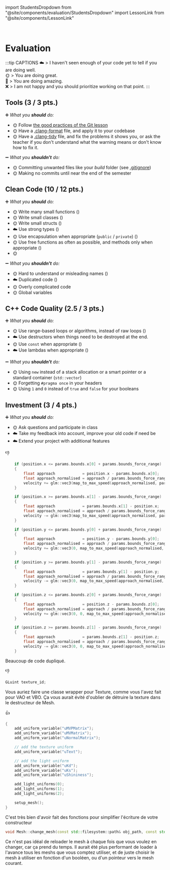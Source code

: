 import StudentsDropdown from "@site/components/evaluation/StudentsDropdown"
import LessonLink from "@site/components/LessonLink"

<StudentsDropdown/>

<br/>

# Evaluation

:::tip CAPTIONS
☁️ > I haven't seen enough of your code yet to tell if you are doing well.<br/>
🌞 > You are doing great.<br/>
🌈 > You are doing amazing.<br/>
❌ > I am not happy and you should prioritize working on that point.
:::

## Tools (3 / 3 pts.)

➕ *What you **should** do:*

- 🌞 Follow [the good practices of the Git lesson](/lessons/git#good-practices)
- 🌞 Have a [.clang-format](/lessons/formatting-tool/) file, and apply it to your codebase
- 🌞 Have a [.clang-tidy](/lessons/static-analysers/) file, and fix the problems it shows you, or ask the teacher if you don't understand what the warning means or don't know how to fix it.

➖ *What you **shouldn't** do:*

- 🌞 Committing unwanted files like your *build* folder (see [.gitignore](/lessons/git#gitignore))
- 🌞 Making no commits until near the end of the semester

## Clean Code (10 / 12 pts.)

➕ *What you **should** do:*

- 🌞 Write many small functions (<LessonLink slug="write-small-functions"/>)
- 🌞 Write small classes (<LessonLink slug="design-cohesive-classes"/>)
- 🌞 Write small structs (<LessonLink slug="use-structs-to-group-data"/>)
- ☁️ Use strong types (<LessonLink slug="strong-types"/>)
- 🌞 Use encapsulation when appropriate (`public` / `private`) (<LessonLink slug="design-cohesive-classes"/>)
- 🌞 Use free functions as often as possible, and methods only when appropriate (<LessonLink slug="prefer-free-functions"/>)
- 🌞 <LessonLink slug="minimize-dependencies"/>

➖ *What you **shouldn't** do:*

- 🌞 Hard to understand or misleading names (<LessonLink slug="naming"/>)
- ☁️ Duplicated code (<LessonLink slug="dry-dont-repeat-yourself"/>)
- 🌞 Overly complicated code
- 🌞 Global variables

## C++ Code Quality (2.5 / 3 pts.)

➕ *What you **should** do:*

- 🌞 Use range-based loops or algorithms, instead of raw loops (<LessonLink slug="stl-algorithms"/>)
- ☁️ Use destructors when things need to be destroyed at the end.
- 🌞 Use `const` when appropriate (<LessonLink slug="const"/>)
- ☁️ Use lambdas when appropriate (<LessonLink slug="lambda"/>)

➖ *What you **shouldn't** do:*

- 🌞 Using `new` instead of a stack allocation or a smart pointer or a standard container (`std::vector`)
- 🌞 Forgetting `#pragma once` in your headers
- 🌞 Using `1` and `0` instead of `true` and `false` for your booleans

## Investment (3 / 4 pts.)

➕ *What you **should** do:*

- 🌞 Ask questions and participate in class
- ☁️ Take my feedback into account, improve your old code if need be
- ☁️ Extend your project with additional features

:thumbsdown:
```cpp
    if (position.x <= params.bounds.x[0] + params.bounds_force_range)
    {
        float approach            = position.x - params.bounds.x[0];
        float approach_normalised = approach / params.bounds_force_range;
        velocity += glm::vec3(map_to_max_speed(approach_normalised, params.max_speed), 0, 0);
    }

    if (position.x >= params.bounds.x[1] - params.bounds_force_range)
    {
        float approach            = params.bounds.x[1] - position.x;
        float approach_normalised = approach / params.bounds_force_range;
        velocity -= glm::vec3(map_to_max_speed(approach_normalised, params.max_speed), 0, 0);
    }

    if (position.y <= params.bounds.y[0] + params.bounds_force_range)
    {
        float approach            = position.y - params.bounds.y[0];
        float approach_normalised = approach / params.bounds_force_range;
        velocity += glm::vec3(0, map_to_max_speed(approach_normalised, params.max_speed), 0);
    }

    if (position.y >= params.bounds.y[1] - params.bounds_force_range)
    {
        float approach            = params.bounds.y[1] - position.y;
        float approach_normalised = approach / params.bounds_force_range;
        velocity -= glm::vec3(0, map_to_max_speed(approach_normalised, params.max_speed), 0);
    }

    if (position.z <= params.bounds.z[0] + params.bounds_force_range)
    {
        float approach            = position.z - params.bounds.z[0];
        float approach_normalised = approach / params.bounds_force_range;
        velocity += glm::vec3(0, 0, map_to_max_speed(approach_normalised, params.max_speed));
    }

    if (position.z >= params.bounds.z[1] - params.bounds_force_range)
    {
        float approach            = params.bounds.z[1] - position.z;
        float approach_normalised = approach / params.bounds_force_range;
        velocity -= glm::vec3(0, 0, map_to_max_speed(approach_normalised, params.max_speed));
    }
```
Beaucoup de code dupliqué.

:thumbsdown:
```cpp
GLuint texture_id;
```
Vous auriez faire une classe wrapper pour Texture, comme vous l'avez fait pour VAO et VBO. Ça vous aurait évité d'oublier de détruire la texture dans le destructeur de Mesh.

:thumbsup:
```cpp
{
    add_uniform_variable("uMVPMatrix");
    add_uniform_variable("uMVMatrix");
    add_uniform_variable("uNormalMatrix");

    // add the texture uniform
    add_uniform_variable("uText");

    // add the light uniform
    add_uniform_variable("uKd");
    add_uniform_variable("uKs");
    add_uniform_variable("uShininess");

    add_light_uniforms(0);
    add_light_uniforms(1);
    add_light_uniforms(2);

    setup_mesh();
}
```
C'est très bien d'avoir fait des fonctions pour simplifier l'écriture de votre constructeur

```cpp
void Mesh::change_mesh(const std::filesystem::path& obj_path, const std::filesystem::path& texture_path)
```
Ce n'est pas idéal de reloader le mesh à chaque fois que vous voulez en changer, car ça prend du temps. Il aurait été plus performant de loader à l'avance tous les meshs que vous comptez utiliser, et de juste choisir le mesh à utiliser en fonction d'un booléen, ou d'un pointeur vers le mesh courant.